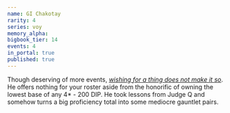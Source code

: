 ```yaml
---
name: GI Chakotay
rarity: 4
series: voy
memory_alpha:
bigbook_tier: 14
events: 4
in_portal: true
published: true
---
```


Though deserving of more events, [_wishing for a thing does not make it so_](https://www.imdb.com/title/tt0708768/quotes/qt0337838). He offers nothing for your roster aside from the honorific of owning the lowest base of any 4* - 200 DIP. He took lessons from Judge Q and somehow turns a big proficiency total into some mediocre gauntlet pairs.
